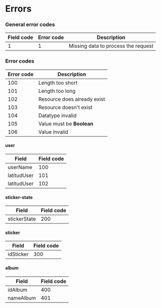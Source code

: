 # Errors

### General error codes
|Field code|Error code|Description|
|---|---|---|
|1|1|Missing data to process the request|

### Error codes
|Error code|Description|
|---|---|
|100|Length too short|
|101|Length too long|
|102|Resource does already exist|
|103|Resource doesn't exist|
|104|Datatype invalid|
|105|Value must be **Boolean**|
|106|Value invalid|

#### user
|Field|Field code|
|---|---|
|userName|100|
|latitudUser|101|
|latitudUser|102|

#### sticker-state
|Field|Field code|
|---|---|
|stickerState|200|

#### sticker
|Field|Field code|
|---|---|
|idSticker|300|

#### album
|Field|Field code|
|---|---|
|idAlbum|400|
|nameAlbum|401|